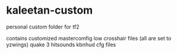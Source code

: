 # kaleetan-custom
personal custom folder for tf2

contains customized mastercomfig low
crosshair files (all are set to yzwings)
quake 3 hitsounds
kbnhud
cfg files

